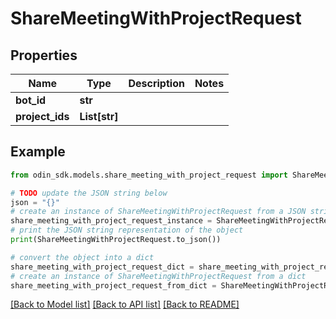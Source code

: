 # ShareMeetingWithProjectRequest


## Properties

Name | Type | Description | Notes
------------ | ------------- | ------------- | -------------
**bot_id** | **str** |  | 
**project_ids** | **List[str]** |  | 

## Example

```python
from odin_sdk.models.share_meeting_with_project_request import ShareMeetingWithProjectRequest

# TODO update the JSON string below
json = "{}"
# create an instance of ShareMeetingWithProjectRequest from a JSON string
share_meeting_with_project_request_instance = ShareMeetingWithProjectRequest.from_json(json)
# print the JSON string representation of the object
print(ShareMeetingWithProjectRequest.to_json())

# convert the object into a dict
share_meeting_with_project_request_dict = share_meeting_with_project_request_instance.to_dict()
# create an instance of ShareMeetingWithProjectRequest from a dict
share_meeting_with_project_request_from_dict = ShareMeetingWithProjectRequest.from_dict(share_meeting_with_project_request_dict)
```
[[Back to Model list]](../README.md#documentation-for-models) [[Back to API list]](../README.md#documentation-for-api-endpoints) [[Back to README]](../README.md)


